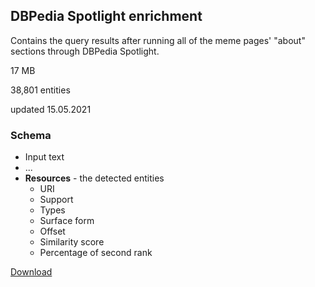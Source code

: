 ## DBPedia Spotlight enrichment
Contains the query results after running all of the meme pages' "about" sections through DBPedia Spotlight.

17 MB

38,801 entities

updated 15.05.2021

### Schema
* Input text
* ...
* **Resources** - the detected entities
  * URI
  * Support
  * Types
  * Surface form
  * Offset
  * Similarity score
  * Percentage of second rank

[Download](https://owncloud.ut.ee/owncloud/index.php/s/iMM8crN4AKSpFZZ)

